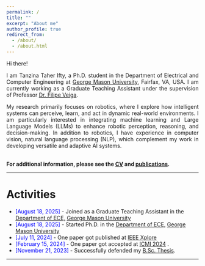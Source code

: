```yaml
---
permalink: /
title: ""
excerpt: "About me"
author_profile: true
redirect_from: 
  - /about/
  - /about.html
---
```


Hi there!

<div style="text-align: justify"> 

I am Tanzina Taher Ifty, a Ph.D. student in the Department of Electrical and Computer Engineering at <a href="https://www.gmu.edu/">George Mason University</a>, Fairfax, VA, USA. I am currently working as a Graduate Teaching Assistant under the supervision of Professor <a href="https://ece.gmu.edu/profiles/fferna3">Dr. Filipe Veiga</a>.

My research primarily focuses on robotics, where I explore how intelligent systems can perceive, learn, and act in dynamic real-world environments. I am particularly interested in integrating machine learning and Large Language Models (LLMs) to enhance robotic perception, reasoning, and decision-making. In addition to robotics, I have experience in computer vision, natural language processing (NLP), which complement my work in developing versatile and adaptive AI systems.<br /><br /></div>
   

**For additional information, please see the [CV](https://TanzinaTaher.github.io/cv/) and [publications](https://TanzinaTaher.github.io/publications/).**

-----------


# Activities 

* <span style="color:Blue"> [August 18, 2025] </span> - Joined as a Graduate Teaching Assistant in the [Department of ECE,](https://ece.gmu.edu/) [George Mason University](https://www.gmu.edu/)
* <span style="color:Blue"> [August 18, 2025] </span> - Started Ph.D. in the [Department of ECE,](https://ece.gmu.edu/) [George Mason University](https://www.gmu.edu/)
* <span style="color:Blue"> [July 11, 2024] </span> - One paper got published at [IEEE Xplore](https://ieeexplore.ieee.org/document/10586202)
* <span style="color:Blue"> [February 15, 2024] </span> - One paper got accepted at [ICMI 2024](https://www.icmiconf.com/?fbclid=IwAR30VBDgvnzGxKaZpGqpcMWmkZHeb7D8rUw667IYlCOnb0DFzbyuqIJmPSA#) .
* <span style="color:Blue"> [November 21, 2023]  </span> - Successfully defended my [B.Sc. Thesis](https://github.com/TanzinaTaher/TanzinaTaher.github.io/blob/master/files/Thesis.pdf). 

<script type="text/javascript" src="//rf.revolvermaps.com/0/0/8.js?i=52vxgbx02tg&amp;m=0&amp;c=ff0000&amp;cr1=ffffff&amp;f=arial&amp;l=33" async="async"></script>

-----------



